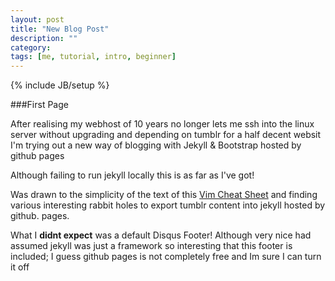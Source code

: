```yaml
---
layout: post
title: "New Blog Post"
description: ""
category: 
tags: [me, tutorial, intro, beginner]
---
```

{% include JB/setup %}

###First Page
	
After realising my webhost of 10 years no longer lets me ssh into the linux server without upgrading and depending on tumblr for a half decent websit I'm trying out a new way of blogging with Jekyll & Bootstrap hosted by github pages

Although failing to run jekyll locally this is as far as I've got!

Was drawn to the simplicity of the text of this [Vim Cheat Sheet](http://vim.rtorr.com/) and finding various interesting rabbit holes to export tumblr content into jekyll hosted by github. 
pages.

What I **didnt expect** was a default Disqus Footer! Although very nice had assumed jekyll was just a framework so interesting that this footer is included; I guess github pages is not completely free and Im sure I can turn it off

